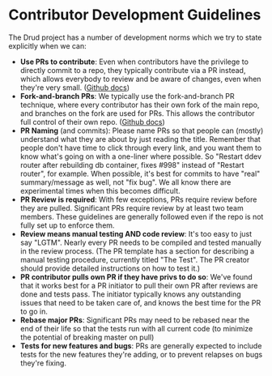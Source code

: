 # Contributor Development Guidelines

The Drud project has a number of development norms which we try to state explicitly when we can:

* **Use PRs to contribute**: Even when contributors have the privilege to directly commit to a repo, they typically contribute via a PR instead, which allows everybody to review and be aware of changes, even when they're very small. ([Github docs](https://help.github.com/categories/collaborating-with-issues-and-pull-requests/))
* **Fork-and-branch PRs**: We typically use the fork-and-branch PR technique, where every contributor has their own fork of the main repo, and branches on the fork are used for PRs. This allows the contributor full control of their own repo. ([Github docs](https://help.github.com/articles/working-with-forks/))
* **PR Naming** (and commits): Please name PRs so that people can (mostly) understand what they are about by just reading the title. Remember that people don't have time to click through every link, and you want them to know what's going on with a one-liner where possible. So "Restart ddev router after rebuilding db container, fixes #998" instead of "Restart router", for example. When possible, it's best for commits to have "real" summary/message as well, not "fix bug". We all know there are experimental times when this becomes difficult.
* **PR Review is required**: With few exceptions, PRs require review before they are pulled. Significant PRs require review by at least two team members. These guidelines are generally followed even if the repo is not fully set up to enforce them.
* **Review means manual testing AND code review**: It's too easy to just say "LGTM". Nearly every PR needs to be compiled and tested manually in the review process. (The PR template has a section for describing a manual testing procedure, currently titled "The Test". The PR creator should provide detailed instructions on how to test it.)
* **PR contributor pulls own PR if they have privs to do so**: We've found that it works best for a PR initiator to pull their own PR after reviews are done and tests pass. The initiator typically knows any outstanding issues that need to be taken care of, and knows the best time for the PR to go in.
* **Rebase major PRs**: Significant PRs may need to be rebased near the end of their life so that the tests run with all current code (to minimize the potential of breaking master on pull)
* **Tests for new features and bugs**: PRs are generally expected to include tests for the new features they're adding, or to prevent relapses on bugs they're fixing.
